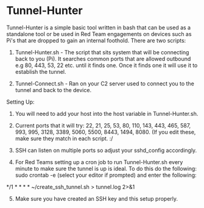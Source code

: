 # Tunnel-Hunter

Tunnel-Hunter is a simple basic tool written in bash that can be used as a standalone tool or be used in Red Team engagements on devices such as Pi's that are dropped to gain an internal foothold. There are two scripts:

1. Tunnel-Hunter.sh - The script that sits system that will be connecting back to you (Pi). It searches common ports that are allowed outbound e.g 80, 443, 53, 22 etc. until it finds one. Once it finds one it will use it to establish the tunnel.

2. Tunnel-Connect.sh - Ran on your C2 server used to connect you to the tunnel and back to the device. 

Setting Up:
1. You will need to add your host into the host variable in Tunnel-Hunter.sh.

2. Current ports that it will try: 22, 21, 25, 53, 80, 110, 143, 443, 465, 587, 993, 995, 3128, 3389, 5060, 5500, 8443, 1494, 8080. (If you edit these, make sure they match in each script. :/

3. SSH can listen on multiple ports so adjust your sshd_config accordingly.

4. For Red Teams setting up a cron job to run Tunnel-Hunter.sh every minute to make sure the tunnel is up is ideal. To do this do the following: sudo crontab -e (select your editor if prompted) and enter the following: 

*/1 * * * * ~/create_ssh_tunnel.sh > tunnel.log 2>&1

5. Make sure you have created an SSH key and this setup properly.


